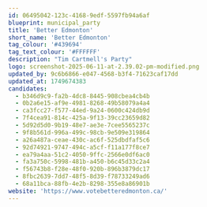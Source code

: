 ```yaml
---
id: 06495042-123c-4168-9edf-5597fb94a6af
blueprint: municipal_party
title: 'Better Edmonton'
short_name: 'Better Edmonton'
tag_colour: '#439694'
tag_text_colour: '#FFFFFF'
description: "Tim Cartmell's Party"
logo: screenshot-2025-06-11-at-2.39.02-pm-modified.png
updated_by: 9c6b6866-e047-4568-b3f4-71623caf17dd
updated_at: 1749674383
candidates:
  - b346d9c9-fa2b-4dc8-8445-908cbea4cb4b
  - 0b2a6e15-af9e-4981-8268-49b58079a4a4
  - ca3fcc27-f577-44ed-9a24-0600c424db9d
  - 7f4cea91-814c-425a-9f13-39cc23659d82
  - 5d92d5d0-9b19-48e7-ae3e-7cee5565237c
  - 9f8b561d-996a-499c-98cb-9e509e319864
  - a26a487a-ceae-430c-ac6f-525dbdfaf5c6
  - 92d74921-9747-494c-a5cf-f11a177f8ce7
  - ea79a4aa-51c2-4050-9ffc-2566e0df6ac0
  - fa3a750c-5998-481b-a450-b6c45d33c2a4
  - f56743b8-f28e-48f0-920b-896b3879dc17
  - 8fbc2639-7dd7-48f5-8d39-f78733249ad6
  - 68a11bca-88fb-4e2b-8298-355e8a86901b
website: 'https://www.votebetteredmonton.ca/'
---
```

